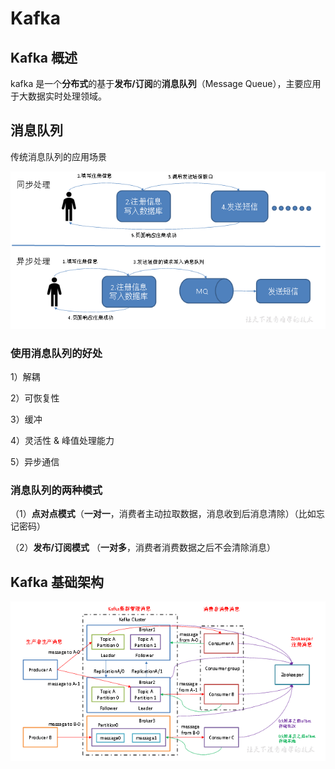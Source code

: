 # Kafka

## Kafka 概述

kafka 是一个**分布式**的基于**发布/订阅**的**消息队列**（Message Queue），主要应用于大数据实时处理领域。

## 消息队列

传统消息队列的应用场景

![image.png](assets/1651216387014-image.png)

### 使用消息队列的好处

1）解耦

2）可恢复性

3）缓冲

4）灵活性 & 峰值处理能力

5）异步通信

### 消息队列的两种模式

（1）**点对点模式**（**一对一**，消费者主动拉取数据，消息收到后消息清除）（比如忘记密码）

（2）**发布/订阅模式** （**一对多**，消费者消费数据之后不会清除消息）


## Kafka 基础架构

![image.png](assets/1651216918476-image.png)

